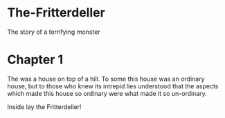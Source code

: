 # The-Fritterdeller
The story of a terrifying monster
<!DOCTYPE html>
<html>
  <head>
    <title>THE FRITTERDELLER</title>
    <h1>Chapter 1</h1>
    <body>
      <p>  The was a house on top of a hill. To some this house was an ordinary house, but to those who knew its intrepid lies understood that the aspects which made this house so ordinary were what made it so un-ordinary.</p>
      <p>Inside lay the Fritterdeller!</p>
    </body>
  </head>
  </html>
